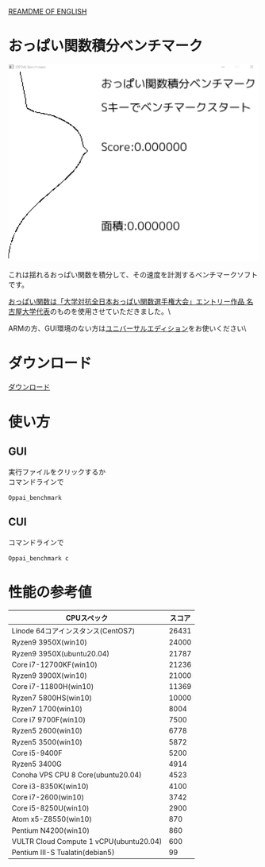 [REAMDME OF ENGLISH](./Readme_en.md)
# おっぱい関数積分ベンチマーク

![Oppai](https://github.com/PenguinCabinet/Oppai_benchmark/raw/master/explanation/Oppai.gif)

これは揺れるおっぱい関数を積分して、その速度を計測するベンチマークソフトです。 

[おっぱい関数は「大学対抗全日本おっぱい関数選手権大会」エントリー作品 名古屋大学代表](https://www.desmos.com/calculator/i05puaquwh?lang=ja)のものを使用させていただきました。\

ARMの方、GUI環境のない方は[ユニバーサルエディション](https://github.com/PenguinCabinet/Oppai_benchmark_universal_edition/)をお使いください\


# ダウンロード
[ダウンロード](https://github.com/PenguinCabinet/Oppai_benchmark/releases/latest)

# 使い方

## GUI
実行ファイルをクリックするか\
コマンドラインで
```shell
Oppai_benchmark
```

## CUI
コマンドラインで
```shell
Oppai_benchmark c
```


# 性能の参考値

CPUスペック | スコア 
--- | ---
Linode 64コアインスタンス(CentOS7)|26431
Ryzen9 3950X(win10) | 24000
Ryzen9 3950X(ubuntu20.04) | 21787
Core i7-12700KF(win10)|21236
Ryzen9 3900X(win10)| 21000
Core i7-11800H(win10)|11369
Ryzen7 5800HS(win10)| 10000
Ryzen7 1700(win10) | 8004
Core i7 9700F(win10)| 7500
Ryzen5 2600(win10) |6778
Ryzen5 3500(win10)|5872
Core i5-9400F|5200
Ryzen5 3400G|4914
Conoha VPS CPU 8 Core(ubuntu20.04)|4523
Core i3-8350K(win10)|4100
Core i7-2600(win10)|3742
Core i5-8250U(win10)|2900
Atom x5-Z8550(win10)|870
Pentium N4200(win10)|860
VULTR Cloud Compute 1 vCPU(ubuntu20.04)|600
Pentium III-S Tualatin(debian5)| 99
